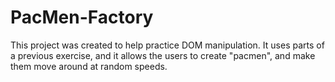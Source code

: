 # PacMen-Factory

This project was created to help practice DOM manipulation. It uses parts of a previous exercise, and it allows the users to create "pacmen", and make them move around at random speeds.
